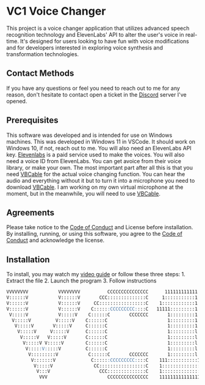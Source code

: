 # VC1 Voice Changer

This project is a voice changer application that utilizes advanced speech recognition technology and ElevenLabs' API to alter the user's voice in real-time. It's designed for users looking to have fun with voice modifications and for developers interested in exploring voice synthesis and transformation technologies.

## Contact Methods

If you have any questions or feel you need to reach out to me for any reason, don't hesitate to contact open a ticket in the [Discord](https://discord.gg/5QP6X3S5fq) server I've opened.

## Prerequisites

This software was developed and is intended for use on Windows machines. This was developed in Windows 11 in VSCode. It should work on Windows 10, if not, reach out to me. You will also need an ElevenLabs API key. [Elevenlabs](https://elevenlabs.io) is a paid service used to make the voices. You will also need a voice ID from ElevenLabs. You can get avoice from their voice library, or make your own. The most important part after all this is that you need [VBCable](https://vb-audio.com/Cable/) for the actual voice changing function. You can hear the audio and everything without it but to turn it into a microphone you need to download [VBCable](https://vb-audio.com/Cable/). I am working on my own virtual microphone at the moment, but in the meanwhile, you will need to use [VBCable](https://vb-audio.com/Cable/).

## Agreements

Please take notice to the [Code of Conduct](https://github.com/olanorw/voicechanger?tab=coc-ov-file) and License before installation. By installing, running, or using this software, you agree to the [Code of Conduct](https://github.com/olanorw/voicechanger?tab=coc-ov-file) and acknowledge the license.

## Installation

To install, you may watch my [video guide](https://olanorw.media/vc1install) or follow these three steps:
    1. Extract the file
    2. Launch the program
    3. Follow instructions

```md 
VVVVVVVV           VVVVVVVV          CCCCCCCCCCCCCCC      111111111111   
V::::::V           V::::::V       CCC::::::::::::::C     1:::::::::::1   
V::::::V           V::::::V     CC:::::::::::::::::C    1::::::::::::1   
V::::::V           V::::::V    C::::::CCCCCCCCC::::C   11111:::::::::1   
 V:::::V           V:::::V    C::::::C       CCCCCCC       1:::::::::1   
  V:::::V         V:::::V    C::::::C                      1:::::::::1   
   V:::::V       V:::::V     C::::::C                      1:::::::::1   
    V:::::V     V:::::V      C::::::C                      1:::::::::l   
     V:::::V   V:::::V       C::::::C                      1:::::::::l   
      V:::::V V:::::V        C::::::C                      1:::::::::l   
       V:::::V:::::V         C::::::C                      1:::::::::l   
        V:::::::::V           C::::::C       CCCCCCC       1:::::::::l   
         V:::::::V             C::::::CCCCCCCCC::::C    111:::::::::::111
          V:::::V               CC:::::::::::::::::C    1:::::::::::::::1
           V:::V                  CCC::::::::::::::C    1:::::::::::::::1
            VVV                      CCCCCCCCCCCCCCC    11111111111111111
```
